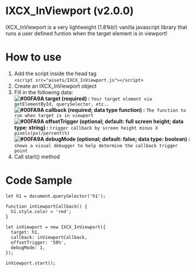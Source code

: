# IXCX_InViewport (v2.0.0)
IXCX_InViewport is a very lightweight (1.81kb!) vanilla javascript library that runs a user defined funtion when the target element is in viewport!

# How to use
1. Add the script inside the head tag  
`<script src="assets/IXCX_InViewport.js"></script>`  
2. Create an IXCX_InViewport object  
3. Fill in the following data:  
   **![#00FA9A](https://placehold.it/15/00FA9A/000000?text=+) target (required) :**  `Your target element via getElementById, querySelector, etc..`  
   **![#00FA9A](https://placehold.it/15/00FA9A/000000?text=+) callback (required; data type function) :**  `The function to run when target is in viewport`  
   **![#00FA9A](https://placehold.it/15/00FA9A/000000?text=+) offsetTrigger (optional; default: full screen height; data type: string) :**  `trigger callback by screen height minus X pixels(px)/percent(%)`  
   **![#00FA9A](https://placehold.it/15/00FA9A/000000?text=+) debugMode (optional; default: false; data type: boolean) :**  `shows a visual debugger to help determine the callback trigger point`  
4. Call start() method  

# Code Sample
```
let h1 = document.querySelector('h1');

function inViewportCallback() {
  h1.style.color = 'red';
}

let inViewport = new IXCX_InViewport({
  target: h1,
  callback: inViewportCallback,
  offsetTrigger: '50%',
  debugMode: 1,
});

inViewport.start();
```
